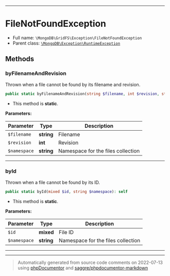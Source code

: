 ***

# FileNotFoundException





* Full name: `\MongoDB\GridFS\Exception\FileNotFoundException`
* Parent class: [`\MongoDB\Exception\RuntimeException`](../../Exception/RuntimeException.md)




## Methods


### byFilenameAndRevision

Thrown when a file cannot be found by its filename and revision.

```php
public static byFilenameAndRevision(string $filename, int $revision, string $namespace): self
```



* This method is **static**.




**Parameters:**

| Parameter | Type | Description |
|-----------|------|-------------|
| `$filename` | **string** | Filename |
| `$revision` | **int** | Revision |
| `$namespace` | **string** | Namespace for the files collection |




***

### byId

Thrown when a file cannot be found by its ID.

```php
public static byId(mixed $id, string $namespace): self
```



* This method is **static**.




**Parameters:**

| Parameter | Type | Description |
|-----------|------|-------------|
| `$id` | **mixed** | File ID |
| `$namespace` | **string** | Namespace for the files collection |




***


***
> Automatically generated from source code comments on 2022-07-13 using [phpDocumentor](http://www.phpdoc.org/) and [saggre/phpdocumentor-markdown](https://github.com/Saggre/phpDocumentor-markdown)
